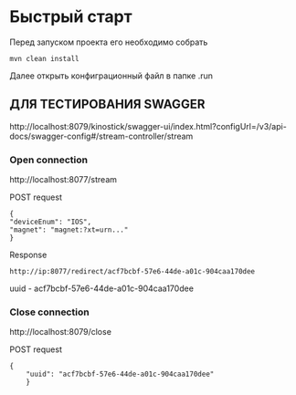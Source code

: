 # Быстрый старт
Перед запуском проекта его необходимо собрать

```mvn clean install```

Далее открыть конфиграционный файл в папке .run

## ДЛЯ ТЕСТИРОВАНИЯ SWAGGER
http://localhost:8079/kinostick/swagger-ui/index.html?configUrl=/v3/api-docs/swagger-config#/stream-controller/stream

### Open connection
http://localhost:8077/stream
     

POST request
    
    {
    "deviceEnum": "IOS",
    "magnet": "magnet:?xt=urn..."
    }
 
Response

    http://ip:8077/redirect/acf7bcbf-57e6-44de-a01c-904caa170dee

uuid - acf7bcbf-57e6-44de-a01c-904caa170dee 

### Close connection
http://localhost:8079/close
    
POST request

```
{
    "uuid": "acf7bcbf-57e6-44de-a01c-904caa170dee"
    }
```